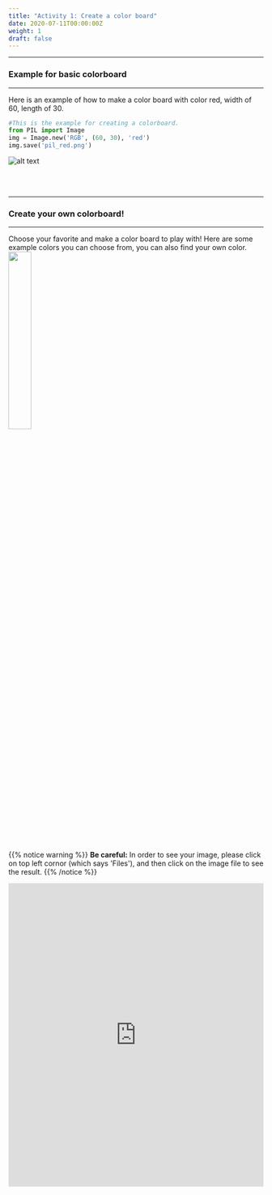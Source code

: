 ```yaml
---
title: "Activity 1: Create a color board"
date: 2020-07-11T00:00:00Z
weight: 1
draft: false
---
```


<hr/>

### Example for basic colorboard

<hr/>

Here is an example of how to make a color board with color red, width of 60, length of 30.

```python
#This is the example for creating a colorboard. 
from PIL import Image
img = Image.new('RGB', (60, 30), 'red')
img.save('pil_red.png')
```
![alt text](../../media/whileloopbefore.png "image showing activity one first example")

<br/><br/>

<hr/>

### Create your own colorboard!

<hr/>
Choose your favorite and make a color board to play with! Here are some example colors you can choose from, you can also find your own color.

<img src="../../media/Color-chart.png" width=30%>

{{% notice warning %}}
**Be careful:** In order to see your image, please click on top left cornor (which says 'Files'), and then click on the image file to see the result.
{{% /notice %}}

<iframe height="600px" width="100%" src="https://repl.it/@nuevofoundation/Python-Pixel-Activity1?lite=true" scrolling="no" frameborder="no" allowtransparency="true" allowfullscreen="true" sandbox="allow-forms allow-pointer-lock allow-popups allow-same-origin allow-scripts allow-modals"></iframe>





